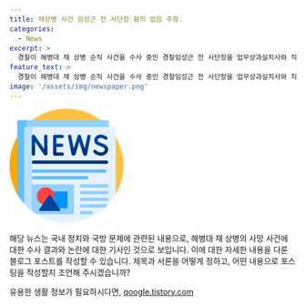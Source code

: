 ```yaml
---
title: 채상병 사건 임성근 전 사단장 혐의 없음 주장.
categories:
  - News
excerpt: >
  경찰이 해병대 채 상병 순직 사건을 수사 중인 경찰임성근 전 사단장을 업무상과실치사와 직권남용 혐의로 고발했지만, 불송치 결정을 내리면서 논란이 불거졌다. 야당은 특검을 촉구하면서 수사 결과에 반발하고, 여당은 정쟁 대신 치유를 촉구했다. 이에 대한 비판과 반발이 이어지는 가운데, 국민의 힘과 더불어민주당 간의 입장차가 두드러졌다. 관련해 국민의힘은 더불어민주당을 비난하며 사태 해결을 촉구했고, 민주당은 경찰의 수사를 비판했다.
feature_text: >
  경찰이 해병대 채 상병 순직 사건을 수사 중인 경찰임성근 전 사단장을 업무상과실치사와 직권남용 혐의로 고발했지만, 불송치 결정을 내리면서 논란이 불거졌다. 야당은 특검을 촉구하면서 수사 결과에 반발하고, 여당은 정쟁 대신 치유를 촉구했다. 이에 대한 비판과 반발이 이어지는 가운데, 국민의 힘과 더불어민주당 간의 입장차가 두드러졌다. 관련해 국민의힘은 더불어민주당을 비난하며 사태 해결을 촉구했고, 민주당은 경찰의 수사를 비판했다.
image: '/assets/img/newspaper.png'
---
```


<p><img src="/assets/img/newspaper.png" alt="kimp 속보" /></p>

<p>해당 뉴스는 국내 정치와 국방 문제에 관련된 내용으로, 해병대 채 상병의 사망 사건에 대한 수사 결과와 논란에 대한 기사인 것으로 보입니다. 이에 대한 자세한 내용을 다룬 블로그 포스트를 작성할 수 있습니다. 제목과 서론을 어떻게 정하고, 어떤 내용으로 포스팅을 작성할지 조언해 주시겠습니까?</p>
유용한 생활 정보가 필요하시다면, <a href="https://qoogle.tistory.com" rel="dofollow">qoogle.tistory.com</a>


